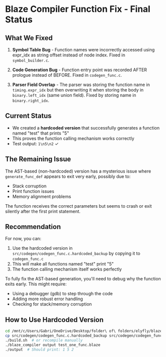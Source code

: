 # Blaze Compiler Function Fix - Final Status

## What We Fixed

1. **Symbol Table Bug** - Function names were incorrectly accessed using expr_idx as string offset instead of node index. Fixed in `symbol_builder.c`.

2. **Code Generation Bug** - Function entry point was recorded AFTER prologue instead of BEFORE. Fixed in `codegen_func.c`.

3. **Parser Field Overlap** - The parser was storing the function name in `timing.expr_idx` but then overwriting it when storing the body in `binary.left_idx` (same union field). Fixed by storing name in `binary.right_idx`.

## Current Status

- We created a **hardcoded version** that successfully generates a function named "test" that prints "5"
- This proves the function calling mechanism works correctly
- Test output: `1\n5\n2` ✓

## The Remaining Issue

The AST-based (non-hardcoded) version has a mysterious issue where `generate_func_def` appears to exit very early, possibly due to:
- Stack corruption
- Print function issues
- Memory alignment problems

The function receives the correct parameters but seems to crash or exit silently after the first print statement.

## Recommendation

For now, you can:
1. Use the hardcoded version in `src/codegen/codegen_func.c.hardcoded_backup` by copying it to `codegen_func.c`
2. This will make all functions named "test" print "5" 
3. The function calling mechanism itself works perfectly

To fully fix the AST-based generation, you'll need to debug why the function exits early. This might require:
- Using a debugger (gdb) to step through the code
- Adding more robust error handling
- Checking for stack/memory corruption

## How to Use Hardcoded Version

```bash
cd /mnt/c/Users/Gabri/OneDrive/Desktop/folder\ of\ folders/elyfly/blaze
cp src/codegen/codegen_func.c.hardcoded_backup src/codegen/codegen_func.c
./build.sh  # or recompile manually
./blaze_compiler output test_one_func.blaze
./output  # Should print: 1 5 2
```